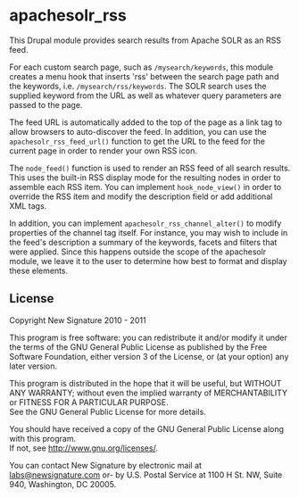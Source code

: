 # apachesolr_rss

This Drupal module provides search results from Apache SOLR as an RSS feed.

For each custom search page, such as <code>/mysearch/keywords</code>, this module creates a menu hook that inserts
'rss' between the search page path and the keywords, i.e. <code>/mysearch/rss/keywords</code>.  The SOLR search 
uses the supplied keyword from the URL as well as whatever query parameters are passed to the page.

The feed URL is automatically added to the top of the page as a link tag to allow browsers to
auto-discover the feed.  In addition, you can use the <code>apachesolr_rss_feed_url()</code> function to 
get the URL to the feed for the current page in order to render your own RSS icon. 

The <code>node_feed()</code> function is used to render an RSS feed of all search results.  This uses the 
built-in RSS display mode for the resulting nodes in order to assemble each RSS item.
You can implement <code>hook_node_view()</code> in order to override the RSS item and modify
the description field or add additional XML tags.

In addition, you can implement <code>apachesolr_rss_channel_alter()</code> to modify properties of the 
channel tag itself.  For instance, you may wish to include in the feed's description a summary of the 
keywords, facets and filters that were applied.  Since this happens outside the scope of the apachesolr
module, we leave it to the user to determine how best to format and display these elements.


## License

Copyright New Signature 2010 - 2011

This program is free software: you can redistribute it and/or modify it under the terms of the 
GNU General Public License as published by the Free Software Foundation, either version 3 of the 
License, or (at your option) any later version.

This program is distributed in the hope that it will be useful, but WITHOUT ANY WARRANTY; 
without even the implied warranty of MERCHANTABILITY or FITNESS FOR A PARTICULAR PURPOSE.  
See the GNU General Public License for more details.

You should have received a copy of the GNU General Public License along with this program.  
If not, see <http://www.gnu.org/licenses/>.

You can contact New Signature by electronic mail at labs@newsignature.com 
or- by U.S. Postal Service at 1100 H St. NW, Suite 940, Washington, DC 20005.